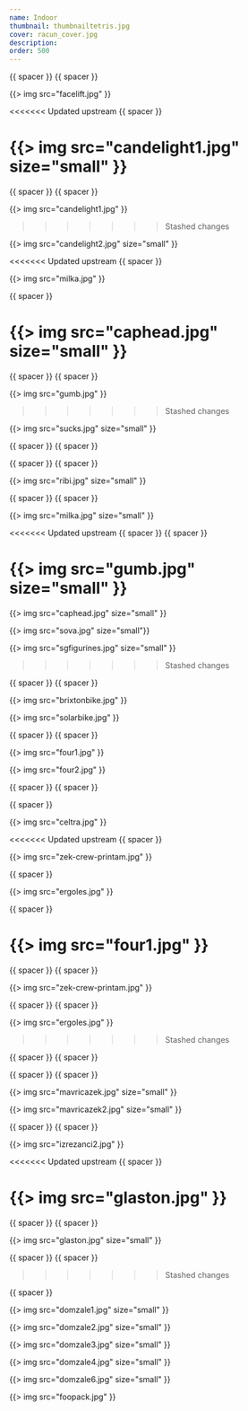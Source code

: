 ```yaml
---
name: Indoor
thumbnail: thumbnailtetris.jpg
cover: racun_cover.jpg
description: 
order: 500
---
```


{{ spacer }} {{ spacer }}

{{> img src="facelift.jpg" }}

<<<<<<< Updated upstream
{{ spacer }}

{{> img src="candelight1.jpg" size="small" }}
=======
{{ spacer }} {{ spacer }}

{{> img src="candelight1.jpg" }}
>>>>>>> Stashed changes

{{> img src="candelight2.jpg" size="small" }}

<<<<<<< Updated upstream
{{ spacer }}

{{> img src="milka.jpg" }}

{{ spacer }}

{{> img src="caphead.jpg" size="small" }}
=======
{{ spacer }} {{ spacer }}

{{> img src="gumb.jpg" }}
>>>>>>> Stashed changes

{{> img src="sucks.jpg" size="small" }}

{{ spacer }} {{ spacer }}

{{ spacer }} {{ spacer }}

{{> img src="ribi.jpg" size="small" }}

{{ spacer }} {{ spacer }}

{{> img src="milka.jpg" size="small" }}

<<<<<<< Updated upstream
{{ spacer }} {{ spacer }}

{{> img src="gumb.jpg" size="small" }}
=======
{{> img src="caphead.jpg" size="small" }}

{{> img src="sova.jpg" size="small"}}

{{> img src="sgfigurines.jpg" size="small" }}
>>>>>>> Stashed changes

{{ spacer }} {{ spacer }}

{{> img src="brixtonbike.jpg" }}

{{> img src="solarbike.jpg" }}

{{ spacer }} {{ spacer }}

{{> img src="four1.jpg" }}

{{> img src="four2.jpg" }}

{{ spacer }} {{ spacer }}

{{ spacer }}

{{> img src="celtra.jpg" }}

<<<<<<< Updated upstream
{{ spacer }}

{{> img src="zek-crew-printam.jpg" }}

{{ spacer }}

{{> img src="ergoles.jpg" }}

{{ spacer }}

{{> img src="four1.jpg" }}
=======
{{ spacer }} {{ spacer }}

{{> img src="zek-crew-printam.jpg" }}

{{ spacer }} {{ spacer }}

{{> img src="ergoles.jpg" }}
>>>>>>> Stashed changes

{{ spacer }} {{ spacer }}

{{ spacer }} {{ spacer }}

{{> img src="mavricazek.jpg" size="small" }}

{{> img src="mavricazek2.jpg" size="small" }}

{{ spacer }} {{ spacer }}

{{> img src="izrezanci2.jpg" }}

<<<<<<< Updated upstream
{{ spacer }}

{{> img src="glaston.jpg" }}
=======
{{ spacer }} {{ spacer }}

{{> img src="glaston.jpg" size="small" }}

{{ spacer }} {{ spacer }}
>>>>>>> Stashed changes

{{ spacer }}

{{> img src="domzale1.jpg" size="small" }}

{{> img src="domzale2.jpg" size="small" }}

{{> img src="domzale3.jpg" size="small" }}

{{> img src="domzale4.jpg" size="small" }}

{{> img src="domzale6.jpg" size="small" }}

{{> img src="foopack.jpg" }}